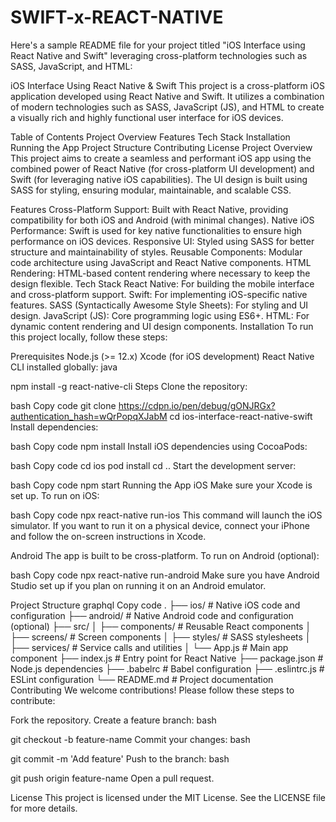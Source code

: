 # SWIFT-x-REACT-NATIVE

Here's a sample README file for your project titled "iOS Interface using React Native and Swift" leveraging cross-platform technologies such as SASS, JavaScript, and HTML:

iOS Interface Using React Native & Swift
This project is a cross-platform iOS application developed using React Native and Swift. It utilizes a combination of modern technologies such as SASS, JavaScript (JS), and HTML to create a visually rich and highly functional user interface for iOS devices.

Table of Contents
Project Overview
Features
Tech Stack
Installation
Running the App
Project Structure
Contributing
License
Project Overview
This project aims to create a seamless and performant iOS app using the combined power of React Native (for cross-platform UI development) and Swift (for leveraging native iOS capabilities). The UI design is built using SASS for styling, ensuring modular, maintainable, and scalable CSS.

Features
Cross-Platform Support: Built with React Native, providing compatibility for both iOS and Android (with minimal changes).
Native iOS Performance: Swift is used for key native functionalities to ensure high performance on iOS devices.
Responsive UI: Styled using SASS for better structure and maintainability of styles.
Reusable Components: Modular code architecture using JavaScript and React Native components.
HTML Rendering: HTML-based content rendering where necessary to keep the design flexible.
Tech Stack
React Native: For building the mobile interface and cross-platform support.
Swift: For implementing iOS-specific native features.
SASS (Syntactically Awesome Style Sheets): For styling and UI design.
JavaScript (JS): Core programming logic using ES6+.
HTML: For dynamic content rendering and UI design components.
Installation
To run this project locally, follow these steps:

Prerequisites
Node.js (>= 12.x)
Xcode (for iOS development)
React Native CLI installed globally:
java

npm install -g react-native-cli
Steps
Clone the repository:

bash
Copy code
git clone https://cdpn.io/pen/debug/gONJRGx?authentication_hash=wQrPopqXJabM
cd ios-interface-react-native-swift
Install dependencies:

bash
Copy code
npm install
Install iOS dependencies using CocoaPods:

bash
Copy code
cd ios
pod install
cd ..
Start the development server:

bash
Copy code
npm start
Running the App
iOS
Make sure your Xcode is set up. To run on iOS:

bash
Copy code
npx react-native run-ios
This command will launch the iOS simulator. If you want to run it on a physical device, connect your iPhone and follow the on-screen instructions in Xcode.

Android
The app is built to be cross-platform. To run on Android (optional):

bash
Copy code
npx react-native run-android
Make sure you have Android Studio set up if you plan on running it on an Android emulator.

Project Structure
graphql
Copy code
.
├── ios/                   # Native iOS code and configuration
├── android/               # Native Android code and configuration (optional)
├── src/
│   ├── components/        # Reusable React components
│   ├── screens/           # Screen components
│   ├── styles/            # SASS stylesheets
│   ├── services/          # Service calls and utilities
│   └── App.js             # Main app component
├── index.js               # Entry point for React Native
├── package.json           # Node.js dependencies
├── .babelrc               # Babel configuration
├── .eslintrc.js           # ESLint configuration
└── README.md              # Project documentation
Contributing
We welcome contributions! Please follow these steps to contribute:

Fork the repository.
Create a feature branch:
bash

git checkout -b feature-name
Commit your changes:
bash

git commit -m 'Add feature'
Push to the branch:
bash

git push origin feature-name
Open a pull request.

License
This project is licensed under the MIT License. See the LICENSE file for more details.
